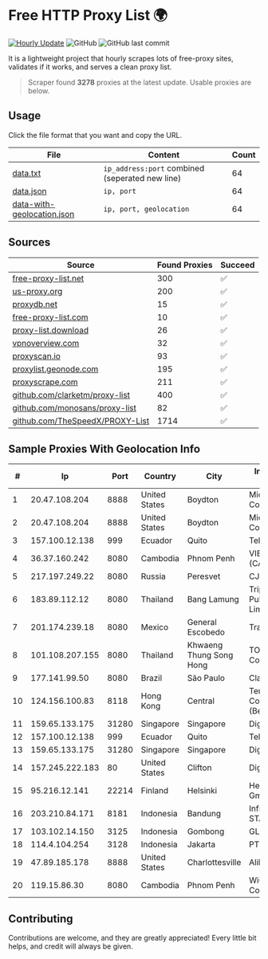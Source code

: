 
# Free HTTP Proxy List 🌍

[![Hourly Update](https://github.com/mertguvencli/http-proxy-list/actions/workflows/main.yml/badge.svg?branch=main)](https://github.com/mertguvencli/http-proxy-list/actions/workflows/main.yml)
![GitHub](https://img.shields.io/github/license/mertguvencli/http-proxy-list)
![GitHub last commit](https://img.shields.io/github/last-commit/mertguvencli/http-proxy-list)

It is a lightweight project that hourly scrapes lots of free-proxy sites, validates if it works, and serves a clean proxy list.


> Scraper found **3278** proxies at the latest update. Usable proxies are below.

## Usage

Click the file format that you want and copy the URL.


|File|Content|Count|
|----|-------|-----|
|[data.txt](https://raw.githubusercontent.com/mertguvencli/http-proxy-list/main/proxy-list/data.txt)|`ip_address:port` combined (seperated new line)|64|
|[data.json](https://raw.githubusercontent.com/mertguvencli/http-proxy-list/main/proxy-list/data.json)|`ip, port`|64|
|[data-with-geolocation.json](https://raw.githubusercontent.com/mertguvencli/http-proxy-list/main/proxy-list/data-with-geolocation.json)|`ip, port, geolocation`|64|

## Sources

|Source|Found Proxies|Succeed|
|------|-------------|-------|
|[free-proxy-list.net](https://free-proxy-list.net)|300|✅|
|[us-proxy.org](https://www.us-proxy.org)|200|✅|
|[proxydb.net](http://proxydb.net)|15|✅|
|[free-proxy-list.com](https://free-proxy-list.com/?page=&port=&type%5B%5D=http&type%5B%5D=https&up_time=0&search=Search)|10|✅|
|[proxy-list.download](https://www.proxy-list.download/HTTP)|26|✅|
|[vpnoverview.com](https://vpnoverview.com/privacy/anonymous-browsing/free-proxy-servers)|32|✅|
|[proxyscan.io](https://www.proxyscan.io)|93|✅|
|[proxylist.geonode.com](https://proxylist.geonode.com/api/proxy-list?limit=300&page=1&sort_by=lastChecked&sort_type=desc&protocols=http,https)|195|✅|
|[proxyscrape.com](https://api.proxyscrape.com/v2/?request=displayproxies&protocol=http&timeout=10000&country=all&ssl=all&anonymity=all)|211|✅|
|[github.com/clarketm/proxy-list](https://raw.githubusercontent.com/clarketm/proxy-list/master/proxy-list-raw.txt)|400|✅|
|[github.com/monosans/proxy-list](https://raw.githubusercontent.com/monosans/proxy-list/main/proxies/http.txt)|82|✅|
|[github.com/TheSpeedX/PROXY-List](https://raw.githubusercontent.com/TheSpeedX/PROXY-List/master/http.txt)|1714|✅|


## Sample Proxies With Geolocation Info

|#|Ip|Port|Country|City|Internet Service Provider|
|-|--|----|-------|----|-------------------------|
|1|20.47.108.204|8888|United States|Boydton|Microsoft Corporation|
|2|20.47.108.204|8888|United States|Boydton|Microsoft Corporation|
|3|157.100.12.138|999|Ecuador|Quito|Telconet S.A|
|4|36.37.160.242|8080|Cambodia|Phnom Penh|VIETTEL (CAMBODIA) PTE.|
|5|217.197.249.22|8080|Russia|Peresvet|CJSC TSI Service|
|6|183.89.112.12|8080|Thailand|Bang Lamung|Triple T Broadband Public Company Limited|
|7|201.174.239.18|8080|Mexico|General Escobedo|Transtelco Inc|
|8|101.108.207.155|8080|Thailand|Khwaeng Thung Song Hong|TOT Public Company Limited|
|9|177.141.99.50|8080|Brazil|São Paulo|Claro S.A.|
|10|124.156.100.83|8118|Hong Kong|Central|Tencent Cloud Computing (Beijing) Co|
|11|159.65.133.175|31280|Singapore|Singapore|DigitalOcean, LLC|
|12|157.100.12.138|999|Ecuador|Quito|Telconet S.A|
|13|159.65.133.175|31280|Singapore|Singapore|DigitalOcean, LLC|
|14|157.245.222.183|80|United States|Clifton|DigitalOcean, LLC|
|15|95.216.12.141|22214|Finland|Helsinki|Hetzner Online GmbH|
|16|203.210.84.171|8181|Indonesia|Bandung|Infrastruktur STARNET|
|17|103.102.14.150|3125|Indonesia|Gombong|GLOBALMEDIANET|
|18|114.4.104.254|3128|Indonesia|Jakarta|PT. INDOSAT Tbk|
|19|47.89.185.178|8888|United States|Charlottesville|Alibaba.com LLC|
|20|119.15.86.30|8080|Cambodia|Phnom Penh|WiCAM Corporation Ltd|



## Contributing

Contributions are welcome, and they are greatly appreciated! Every
little bit helps, and credit will always be given.

